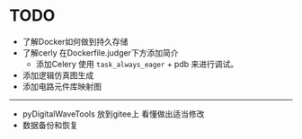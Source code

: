 # TODO

- 了解Docker如何做到持久存储
- 了解cerly 在Dockerfile.judger下方添加简介
    - 添加Celery 使用 `task_always_eager` + pdb 来进行调试。
- 添加逻辑仿真图生成
- 添加电路元件库映射图

---

- pyDigitalWaveTools 放到gitee上 看懂做出适当修改
- 数据备份和恢复
